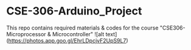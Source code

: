 # CSE-306-Arduino_Project
This repo contains required materials &amp; codes for  the course "CSE306-Microprocessor &amp; Microcontroller"
![alt text] (https://photos.app.goo.gl/EhrLDpcjvF2UpS9L7)

